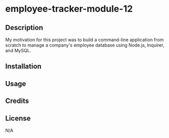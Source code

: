 # employee-tracker-module-12

## Description

My motivation for this project was to build a command-line application from scratch to manage a company's employee database using Node.js, Inquirer, and MySQL.

## Installation



## Usage



## Credits



## License

N/A